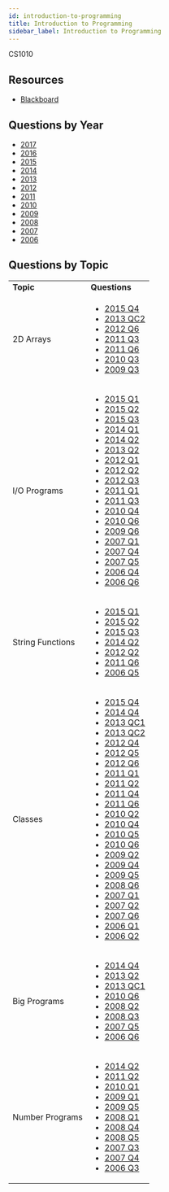 ```yaml
---
id: introduction-to-programming
title: Introduction to Programming
sidebar_label: Introduction to Programming
---
```

CS1010

## Resources

-   [Blackboard](https://mymodule.tcd.ie/)

## Questions by Year

-   [2017](https://www.tcd.ie/academicregistry/exams/assets/local/past-papers2017/CS/X-CS1010-1%20EDITED.pdf)
-   [2016](https://www.tcd.ie/academicregistry/exams/assets/local/past-papers2016/CS/CS1010-1.PDF)
-   [2015](https://www.tcd.ie/academicregistry/exams/assets/local/past-papers2015/CS/CS1010-1.pdf)
-   [2014](https://www.tcd.ie/academicregistry/exams/assets/local/past-papers2014/CS/CS10101.pdf)
-   [2013](https://www.tcd.ie/academicregistry/exams/assets/local/past-papers2013/CS/XCS10111.pdf)
-   [2012](https://www.tcd.ie/Local/Exam_Papers/2012/XC/XCS10111.pdf)
-   [2011](https://www.tcd.ie/Local/Exam_Papers/2011/XC/XCS10111.pdf)
-   [2010](https://www.tcd.ie/Local/Exam_Papers/2010/XC/XCS10111.pdf)
-   [2009](https://www.tcd.ie/Local/Exam_Papers/2009/XC/XCS1BA21.pdf)
-   [2008](https://www.tcd.ie/Local/Exam_Papers/2008/XC/XCS1BA21.pdf)
-   [2007](https://www.tcd.ie/Local/Exam_Papers/2007/XC/XCS1BA21.pdf)
-   [2006](https://www.tcd.ie/Local/Exam_Papers/2006/XC/XCS1BA21.pdf)

## Questions by Topic

<table className="examQuestions">
  <tbody><tr>
      <td><strong>Topic</strong></td>
      <td><strong>Questions</strong></td>
  </tr>
  <tr>
      <td>2D Arrays</td>
      <td>
  <ul className="questions">
      <li><a href="https://www.tcd.ie/academicregistry/exams/assets/local/past-papers2015/CS/CS1010-1.pdf#page=5">2015 Q4</a></li>
      <li><a href="https://www.tcd.ie/academicregistry/exams/assets/local/past-papers2013/CS/XCS10111.pdf#page=5">2013 QC2</a></li>
      <li><a href="https://www.tcd.ie/Local/Exam_Papers/2012/XC/XCS10111.pdf#page=3&zoom=0,0,700">2012 Q6</a></li>
      <li><a href="https://www.tcd.ie/Local/Exam_Papers/2011/XC/XCS10111.pdf#page=2&zoom=0,0,830">2011 Q3</a></li>
      <li><a href="https://www.tcd.ie/Local/Exam_Papers/2011/XC/XCS10111.pdf#page=4&zoom=0,0,510">2011 Q6</a></li>
      <li><a href="https://www.tcd.ie/Local/Exam_Papers/2010/XC/XCS10111.pdf#page=3&zoom=0,0,200">2010 Q3</a></li>
      <li><a href="https://www.tcd.ie/Local/Exam_Papers/2009/XC/XCS1BA21.pdf#page=3">2009 Q3</a></li>
  </ul>
      </td>
  </tr>
  <tr>
      <td>I/O Programs</td>
      <td>
  <ul className="questions">
      <li><a href="https://www.tcd.ie/academicregistry/exams/assets/local/past-papers2015/CS/CS1010-1.pdf#page=2">2015 Q1</a></li>
      <li><a href="https://www.tcd.ie/academicregistry/exams/assets/local/past-papers2015/CS/CS1010-1.pdf#page=3">2015 Q2</a></li>
      <li><a href="https://www.tcd.ie/academicregistry/exams/assets/local/past-papers2015/CS/CS1010-1.pdf#page=4">2015 Q3</a></li>
      <li><a href="https://www.tcd.ie/academicregistry/exams/assets/local/past-papers2014/CS/CS10101.pdf#page=2">2014 Q1</a></li>
      <li><a href="https://www.tcd.ie/academicregistry/exams/assets/local/past-papers2014/CS/CS10101.pdf#page=3">2014 Q2</a></li>
      <li><a href="https://www.tcd.ie/academicregistry/exams/assets/local/past-papers2013/CS/XCS10111.pdf#page=3">2013 Q2</a></li>
      <li><a href="https://www.tcd.ie/Local/Exam_Papers/2012/XC/XCS10111.pdf#page=2">2012 Q1</a></li>
      <li><a href="https://www.tcd.ie/Local/Exam_Papers/2012/XC/XCS10111.pdf#page=2&zoom=0,0,530">2012 Q2</a></li>
      <li><a href="https://www.tcd.ie/Local/Exam_Papers/2012/XC/XCS10111.pdf#page=2&zoom=0,0,680">2012 Q3</a></li>
      <li><a href="https://www.tcd.ie/Local/Exam_Papers/2011/XC/XCS10111.pdf#page=2">2011 Q1</a></li>
      <li><a href="https://www.tcd.ie/Local/Exam_Papers/2011/XC/XCS10111.pdf#page=2&zoom=0,0,840">2011 Q3</a></li>
      <li><a href="https://www.tcd.ie/Local/Exam_Papers/2010/XC/XCS10111.pdf#page=3&zoom=0,0,420">2010 Q4</a></li>
      <li><a href="https://www.tcd.ie/Local/Exam_Papers/2010/XC/XCS10111.pdf#page=4&zoom=0,0,500">2010 Q6</a></li>
      <li><a href="https://www.tcd.ie/Local/Exam_Papers/2009/XC/XCS1BA21.pdf#page=5&zoom=0,0,600">2009 Q6</a></li>
      <li><a href="https://www.tcd.ie/Local/Exam_Papers/2007/XC/XCS1BA21.pdf#page=2">2007 Q1</a></li>
      <li><a href="https://www.tcd.ie/Local/Exam_Papers/2007/XC/XCS1BA21.pdf#page=4">2007 Q4</a></li>
      <li><a href="https://www.tcd.ie/Local/Exam_Papers/2007/XC/XCS1BA21.pdf#page=4&zoom=0,0,590">2007 Q5</a></li>
      <li><a href="https://www.tcd.ie/Local/Exam_Papers/2006/XC/XCS1BA21.pdf#page=3&zoom=0,0,200">2006 Q4</a></li>
      <li><a href="https://www.tcd.ie/Local/Exam_Papers/2006/XC/XCS1BA21.pdf#page=4&zoom=0,0,350">2006 Q6</a></li>
  </ul>
      </td>
  </tr>
  <tr>
      <td>String Functions</td>
      <td>
  <ul className="questions">
      <li><a href="https://www.tcd.ie/academicregistry/exams/assets/local/past-papers2015/CS/CS1010-1.pdf#page=2">2015 Q1</a></li>
      <li><a href="https://www.tcd.ie/academicregistry/exams/assets/local/past-papers2015/CS/CS1010-1.pdf#page=3">2015 Q2</a></li>
      <li><a href="https://www.tcd.ie/academicregistry/exams/assets/local/past-papers2015/CS/CS1010-1.pdf#page=4">2015 Q3</a></li>
      <li><a href="https://www.tcd.ie/academicregistry/exams/assets/local/past-papers2014/CS/CS10101.pdf#page=3">2014 Q2</a></li>
      <li><a href="https://www.tcd.ie/Local/Exam_Papers/2012/XC/XCS10111.pdf#page=2&zoom=0,0,540">2012 Q2</a></li>
      <li><a href="https://www.tcd.ie/Local/Exam_Papers/2011/XC/XCS10111.pdf#page=4&zoom=0,0,500">2011 Q6</a></li>
      <li><a href="https://www.tcd.ie/Local/Exam_Papers/2006/XC/XCS1BA21.pdf#page=3&zoom=0,0,640">2006 Q5</a></li>
  </ul>
      </td>
  </tr>
  <tr>
      <td>Classes</td>
      <td>
  <ul className="questions">
      <li><a href="https://www.tcd.ie/academicregistry/exams/assets/local/past-papers2015/CS/CS1010-1.pdf#page=5">2015 Q4</a></li>
      <li><a href="https://www.tcd.ie/academicregistry/exams/assets/local/past-papers2014/CS/CS10101.pdf#page=6">2014 Q4</a></li>
      <li><a href="https://www.tcd.ie/academicregistry/exams/assets/local/past-papers2013/CS/XCS10111.pdf#page=4">2013 QC1</a></li>
      <li><a href="https://www.tcd.ie/academicregistry/exams/assets/local/past-papers2013/CS/XCS10111.pdf#page=5">2013 QC2</a></li>
      <li><a href="https://www.tcd.ie/Local/Exam_Papers/2012/XC/XCS10111.pdf#page=2&zoom=0,0,840">2012 Q4</a></li>
      <li><a href="https://www.tcd.ie/Local/Exam_Papers/2012/XC/XCS10111.pdf#page=4&zoom=0,0,240">2012 Q5</a></li>
      <li><a href="https://www.tcd.ie/Local/Exam_Papers/2012/XC/XCS10111.pdf#page=4&zoom=0,0,700">2012 Q6</a></li>
      <li><a href="https://www.tcd.ie/Local/Exam_Papers/2011/XC/XCS10111.pdf#page=2">2011 Q1</a></li>
      <li><a href="https://www.tcd.ie/Local/Exam_Papers/2011/XC/XCS10111.pdf#page=2&zoom=0,0,310">2011 Q2</a></li>
      <li><a href="https://www.tcd.ie/Local/Exam_Papers/2011/XC/XCS10111.pdf#page=3&zoom=0,0,280">2011 Q4</a></li>
      <li><a href="https://www.tcd.ie/Local/Exam_Papers/2011/XC/XCS10111.pdf#page=4&zoom=0,0,500">2011 Q6</a></li>
      <li><a href="https://www.tcd.ie/Local/Exam_Papers/2010/XC/XCS10111.pdf#page=2&zoom=0,0,300">2010 Q2</a></li>
      <li><a href="https://www.tcd.ie/Local/Exam_Papers/2010/XC/XCS10111.pdf#page=3&zoom=0,0,410">2010 Q4</a></li>
      <li><a href="https://www.tcd.ie/Local/Exam_Papers/2010/XC/XCS10111.pdf#page=3&zoom=0,0,870">2010 Q5</a></li>
      <li><a href="https://www.tcd.ie/Local/Exam_Papers/2010/XC/XCS10111.pdf#page=4&zoom=0,0,500">2010 Q6</a></li>
      <li><a href="https://www.tcd.ie/Local/Exam_Papers/2009/XC/XCS1BA21.pdf#page=2&zoom=0,0,500">2009 Q2</a></li>
      <li><a href="https://www.tcd.ie/Local/Exam_Papers/2009/XC/XCS1BA21.pdf#page=3&zoom=0,0,450">2009 Q4</a></li>
      <li><a href="https://www.tcd.ie/Local/Exam_Papers/2009/XC/XCS1BA21.pdf#page=4">2009 Q5</a></li>
      <li><a href="https://www.tcd.ie/Local/Exam_Papers/2008/XC/XCS1BA21.pdf#page=5">2008 Q6</a></li>
      <li><a href="https://www.tcd.ie/Local/Exam_Papers/2007/XC/XCS1BA21.pdf#page=2">2007 Q1</a></li>
      <li><a href="https://www.tcd.ie/Local/Exam_Papers/2007/XC/XCS1BA21.pdf#page=3">2007 Q2</a></li>
      <li><a href="https://www.tcd.ie/Local/Exam_Papers/2007/XC/XCS1BA21.pdf#page=5&zoom=0,0,360">2007 Q6</a></li>
      <li><a href="https://www.tcd.ie/Local/Exam_Papers/2006/XC/XCS1BA21.pdf#page=2">2006 Q1</a></li>
      <li><a href="https://www.tcd.ie/Local/Exam_Papers/2006/XC/XCS1BA21.pdf#page=2&zoom=0,0,700">2006 Q2</a></li>
  </ul>
      </td>
  </tr>
  <tr>
      <td>Big Programs</td>
      <td>
  <ul className="questions">
      <li><a href="https://www.tcd.ie/academicregistry/exams/assets/local/past-papers2014/CS/CS10101.pdf#page=6">2014 Q4</a></li>
      <li><a href="https://www.tcd.ie/academicregistry/exams/assets/local/past-papers2013/CS/XCS10111.pdf#page=3">2013 Q2</a></li>
      <li><a href="https://www.tcd.ie/academicregistry/exams/assets/local/past-papers2013/CS/XCS10111.pdf#page=4">2013 QC1</a></li>
      <li><a href="https://www.tcd.ie/Local/Exam_Papers/2010/XC/XCS10111.pdf#page=4&zoom=0,0,500">2010 Q6</a></li>
      <li><a href="https://www.tcd.ie/Local/Exam_Papers/2008/XC/XCS1BA21.pdf#page=2&zoom=0,0,470">2008 Q2</a></li>
      <li><a href="https://www.tcd.ie/Local/Exam_Papers/2008/XC/XCS1BA21.pdf#page=3">2008 Q3</a></li>
      <li><a href="https://www.tcd.ie/Local/Exam_Papers/2007/XC/XCS1BA21.pdf#page=4&zoom=0,0,590">2007 Q5</a></li>
      <li><a href="https://www.tcd.ie/Local/Exam_Papers/2006/XC/XCS1BA21.pdf#page=4&zoom=0,0,330">2006 Q6</a></li>
  </ul>
      </td>
  </tr>
  <tr>
      <td>Number Programs</td>
      <td>
  <ul className="questions">
      <li><a href="https://www.tcd.ie/academicregistry/exams/assets/local/past-papers2014/CS/CS10101.pdf#page=3">2014 Q2</a></li>
      <li><a href="https://www.tcd.ie/Local/Exam_Papers/2011/XC/XCS10111.pdf#page=2&zoom=0,0,320">2011 Q2</a></li>
      <li><a href="https://www.tcd.ie/Local/Exam_Papers/2010/XC/XCS10111.pdf#page=2">2010 Q1</a></li>
      <li><a href="https://www.tcd.ie/Local/Exam_Papers/2009/XC/XCS1BA21.pdf#page=2">2009 Q1</a></li>
      <li><a href="https://www.tcd.ie/Local/Exam_Papers/2009/XC/XCS1BA21.pdf#page=4">2009 Q5</a></li>
      <li><a href="https://www.tcd.ie/Local/Exam_Papers/2008/XC/XCS1BA21.pdf#page=2">2008 Q1</a></li>
      <li><a href="https://www.tcd.ie/Local/Exam_Papers/2008/XC/XCS1BA21.pdf#page=4">2008 Q4</a></li>
      <li><a href="https://www.tcd.ie/Local/Exam_Papers/2008/XC/XCS1BA21.pdf#page=4&zoom=0,0,290">2008 Q5</a></li>
      <li><a href="https://www.tcd.ie/Local/Exam_Papers/2007/XC/XCS1BA21.pdf#page=3&zoom=0,0,650">2007 Q3</a></li>
      <li><a href="https://www.tcd.ie/Local/Exam_Papers/2007/XC/XCS1BA21.pdf#page=4">2007 Q4</a></li>
      <li><a href="https://www.tcd.ie/Local/Exam_Papers/2006/XC/XCS1BA21.pdf#page=3">2006 Q3</a></li>
  </ul>
      </td>
  </tr>
</tbody></table>
